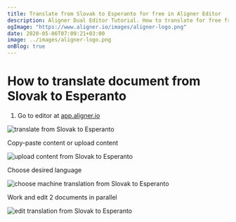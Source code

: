 ```yaml
---
title: Translate from Slovak to Esperanto for free in Aligner Editor
description: Aligner Dual Editor Tutorial. How to translate for free from Slovak to Esperanto. Aligner is multilingual document management platform. 
ogImage: "https://www.aligner.io/images/aligner-logo.png"
date: 2020-05-06T07:09:21+03:00
image: ../images/aligner-logo.png
onBlog: true
---
```


# How to translate document from Slovak to Esperanto

1. Go to editor at [app.aligner.io](https://app.aligner.io "Aligner App web page")

![translate from Slovak to Esperanto](../aligner-blank-editor.png "translate from Slovak to Esperanto")

Copy-paste content or upload content

![upload content from Slovak to Esperanto](../aligner-uploaded-document.png "upload content from Slovak to Esperanto")

Choose desired language

![choose machine translation from Slovak to Esperanto](../aligner-language-dropdown.png "choose machine translation from Slovak to Esperanto")

Work and edit 2 documents in parallel

![edit translation from Slovak to Esperanto](../aligner-double-sitded-editor.png "edit translation from Slovak to Esperanto")

